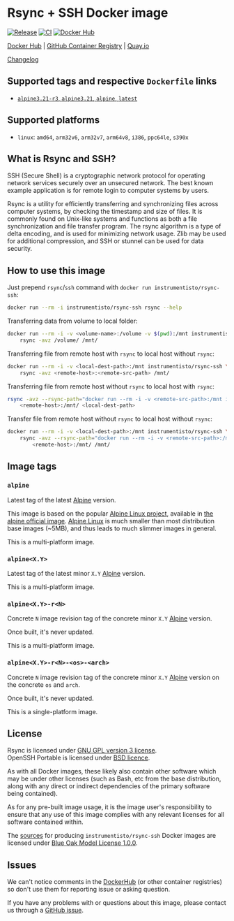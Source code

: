 Rsync + SSH Docker image
========================

[![Release](https://img.shields.io/github/v/release/instrumentisto/rsync-ssh-docker-image "Release")](https://github.com/instrumentisto/rsync-ssh-docker-image/releases)
[![CI](https://github.com/instrumentisto/rsync-ssh-docker-image/actions/workflows/ci.yml/badge.svg?branch=main "CI")](https://github.com/instrumentisto/rsync-ssh-docker-image/actions?query=workflow%3ACI+branch%3Amain)
[![Docker Hub](https://img.shields.io/docker/pulls/instrumentisto/rsync-ssh?label=Docker%20Hub%20pulls "Docker Hub pulls")](https://hub.docker.com/r/instrumentisto/rsync-ssh)

[Docker Hub](https://hub.docker.com/r/instrumentisto/rsync-ssh)
| [GitHub Container Registry](https://github.com/orgs/instrumentisto/packages/container/package/rsync-ssh)
| [Quay.io](https://quay.io/repository/instrumentisto/rsync-ssh)

[Changelog](https://github.com/instrumentisto/rsync-ssh-docker-image/blob/main/CHANGELOG.md)




## Supported tags and respective `Dockerfile` links

- [`alpine3.21-r3`, `alpine3.21`, `alpine`, `latest`][d1]




## Supported platforms

- `linux`: `amd64`, `arm32v6`, `arm32v7`, `arm64v8`, `i386`, `ppc64le`, `s390x`




## What is Rsync and SSH?

SSH (Secure Shell) is a cryptographic network protocol for operating network services securely over an unsecured network. The best known example application is for remote login to computer systems by users.

Rsync is a utility for efficiently transferring and synchronizing files across computer systems, by checking the timestamp and size of files. It is commonly found on Unix-like systems and functions as both a file synchronization and file transfer program. The rsync algorithm is a type of
delta encoding, and is used for minimizing network usage. Zlib may be used for additional compression, and SSH or stunnel can be used for data security.




## How to use this image

Just prepend `rsync`/`ssh` command with `docker run instrumentisto/rsync-ssh`:
```bash
docker run --rm -i instrumentisto/rsync-ssh rsync --help
```

Transferring data from volume to local folder:
```bash
docker run --rm -i -v <volume-name>:/volume -v $(pwd):/mnt instrumentisto/rsync-ssh \
    rsync -avz /volume/ /mnt/
```

Transferring file from remote host with `rsync` to local host without `rsync`:
```bash 
docker run --rm -i -v <local-dest-path>:/mnt instrumentisto/rsync-ssh \
    rsync -avz <remote-host>:<remote-src-path> /mnt/
```

Transferring file from remote host without `rsync` to local host with `rsync`:
```bash
rsync -avz --rsync-path="docker run --rm -i -v <remote-src-path>:/mnt instrumentisto/rsync-ssh rsync" \
    <remote-host>:/mnt/ <local-dest-path>
```

Transfer file from remote host without `rsync` to local host without `rsync`:
```bash
docker run --rm -i -v <local-dest-path>:/mnt instrumentisto/rsync-ssh \
    rsync -avz --rsync-path="docker run --rm -i -v <remote-src-path>:/mnt instrumentisto/rsync-ssh rsync" \
        <remote-host>:/mnt/ /mnt/
```




## Image tags


### `alpine`

Latest tag of the latest [Alpine][1] version.

This image is based on the popular [Alpine Linux project][1], available in [the alpine official image][2]. [Alpine Linux][1] is much smaller than most distribution base images (~5MB), and thus leads to much slimmer images in general.

This is a multi-platform image.


### `alpine<X.Y>`

Latest tag of the latest minor `X.Y` [Alpine][1] version.

This is a multi-platform image.


### `alpine<X.Y>-r<N>`

Concrete `N` image revision tag of the concrete minor `X.Y` [Alpine][1] version.

Once built, it's never updated.

This is a multi-platform image.


### `alpine<X.Y>-r<N>-<os>-<arch>`

Concrete `N` image revision tag of the concrete minor `X.Y` [Alpine][1] version on the concrete `os` and `arch`.

Once built, it's never updated.

This is a single-platform image.




## License

Rsync is licensed under [GNU GPL version 3 license][93].  
OpenSSH Portable is licensed under [BSD licence][94].

As with all Docker images, these likely also contain other software which may be under other licenses (such as Bash, etc from the base distribution, along with any direct or indirect dependencies of the primary software being contained).

As for any pre-built image usage, it is the image user's responsibility to ensure that any use of this image complies with any relevant licenses for all software contained within.

The [sources][92] for producing `instrumentisto/rsync-ssh` Docker images are licensed under [Blue Oak Model License 1.0.0][91].




## Issues

We can't notice comments in the [DockerHub] (or other container registries) so don't use them for reporting issue or asking question.

If you have any problems with or questions about this image, please contact us through a [GitHub issue][10].




[DockerHub]: https://hub.docker.com

[1]: http://alpinelinux.org
[2]: https://hub.docker.com/_/alpine

[10]: https://github.com/instrumentisto/rsync-ssh-docker-image/issues

[91]: https://github.com/instrumentisto/rsync-ssh-docker-image/blob/main/LICENSE.md
[92]: https://github.com/instrumentisto/rsync-ssh-docker-image
[93]: https://pserver.samba.org/rsync/GPL.html
[94]: https://github.com/openssh/openssh-portable/blob/master/LICENCE

[d1]: https://github.com/instrumentisto/rsync-ssh-docker-image/blob/main/Dockerfile
